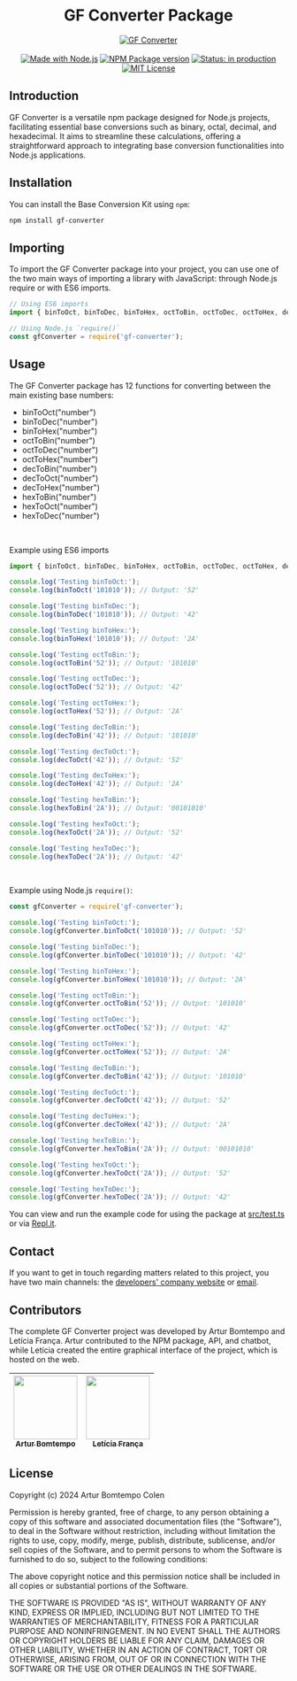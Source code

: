 <div  align="center">
	<h1  align="center">GF Converter Package</h1>
	<a  href="https://gf-converter.vercel.app/" target="_blank">
		<img  src="https://github.com/ArturColen/GF-Converter-Package/assets/96635074/80172072-90f4-4dbf-9295-bb3e6d81c165" alt="GF Converter">
	</a>
</div>
<br>
<div align="center">
    <a href="https://github.com/nodejs" target="_blank"><img src="https://img.shields.io/badge/made_with-Node.js-green" alt="Made with Node.js"></a>
    <a href="https://github.com/ArturColen/GF-Converter-Package" target="_blank"><img src="https://img.shields.io/badge/npm_package-v1.0.0-blue" alt="NPM Package version"></a>
    <a href="https://gf-converter.vercel.app/" target="_blank"><img src="https://img.shields.io/badge/status-in_production-yellow" alt="Status: in production"></a>
    <a href="https://github.com/ArturColen/GF-Converter-Package/blob/main/LICENSE.md" target="_blank"><img src="https://img.shields.io/badge/license-MIT-red" alt="MIT License"></a>
</div>

## Introduction
GF Converter is a versatile npm package designed for Node.js projects, facilitating essential base conversions such as binary, octal, decimal, and hexadecimal. It aims to streamline these calculations, offering a straightforward approach to integrating base conversion functionalities into Node.js applications.

## Installation
You can install the Base Conversion Kit using `npm`:

```bash
npm install gf-converter
 ```

## Importing
To import the GF Converter package into your project, you can use one of the two main ways of importing a library with JavaScript: through Node.js require or with ES6 imports.

```javascript
// Using ES6 imports
import { binToOct, binToDec, binToHex, octToBin, octToDec, octToHex, decToBin, decToOct, decToHex, hexToBin, hexToOct, hexToDec } from 'gf-converter';

// Using Node.js `require()`
const gfConverter = require('gf-converter');
```

## Usage
The GF Converter package has 12 functions for converting between the main existing base numbers:
* binToOct("number")
* binToDec("number")
* binToHex("number")
* octToBin("number")
* octToDec("number")
* octToHex("number")
* decToBin("number")
* decToOct("number")
* decToHex("number")
* hexToBin("number")
* hexToOct("number")
* hexToDec("number")

<br>

Example using ES6 imports
```javascript
import { binToOct, binToDec, binToHex, octToBin, octToDec, octToHex, decToBin, decToOct, decToHex, hexToBin, hexToOct, hexToDec } from 'gf-converter';

console.log('Testing binToOct:');
console.log(binToOct('101010')); // Output: '52'

console.log('Testing binToDec:');
console.log(binToDec('101010')); // Output: '42'

console.log('Testing binToHex:');
console.log(binToHex('101010')); // Output: '2A'

console.log('Testing octToBin:');
console.log(octToBin('52')); // Output: '101010'

console.log('Testing octToDec:');
console.log(octToDec('52')); // Output: '42'

console.log('Testing octToHex:');
console.log(octToHex('52')); // Output: '2A'

console.log('Testing decToBin:');
console.log(decToBin('42')); // Output: '101010'

console.log('Testing decToOct:');
console.log(decToOct('42')); // Output: '52'

console.log('Testing decToHex:');
console.log(decToHex('42')); // Output: '2A'

console.log('Testing hexToBin:');
console.log(hexToBin('2A')); // Output: '00101010'

console.log('Testing hexToOct:');
console.log(hexToOct('2A')); // Output: '52'

console.log('Testing hexToDec:');
console.log(hexToDec('2A')); // Output: '42'
```

<br>

Example using Node.js `require()`:
```javascript
const gfConverter = require('gf-converter');

console.log('Testing binToOct:');
console.log(gfConverter.binToOct('101010')); // Output: '52'

console.log('Testing binToDec:');
console.log(gfConverter.binToDec('101010')); // Output: '42'

console.log('Testing binToHex:');
console.log(gfConverter.binToHex('101010')); // Output: '2A'

console.log('Testing octToBin:');
console.log(gfConverter.octToBin('52')); // Output: '101010'

console.log('Testing octToDec:');
console.log(gfConverter.octToDec('52')); // Output: '42'

console.log('Testing octToHex:');
console.log(gfConverter.octToHex('52')); // Output: '2A'

console.log('Testing decToBin:');
console.log(gfConverter.decToBin('42')); // Output: '101010'

console.log('Testing decToOct:');
console.log(gfConverter.decToOct('42')); // Output: '52'

console.log('Testing decToHex:');
console.log(gfConverter.decToHex('42')); // Output: '2A'

console.log('Testing hexToBin:');
console.log(gfConverter.hexToBin('2A')); // Output: '00101010'

console.log('Testing hexToOct:');
console.log(gfConverter.hexToOct('2A')); // Output: '52'

console.log('Testing hexToDec:');
console.log(gfConverter.hexToDec('2A')); // Output: '42'
```

You can view and run the example code for using the package at [src/test.ts](https://github.com/ArturColen/GF-Converter-Package/blob/main/src/test.ts) or via [Repl.it](https://replit.com/@ArturColen/GFConverterTest).

## Contact
If you want to get in touch regarding matters related to this project, you have two main channels: the [developers' company website](https://gf-company.vercel.app/) or [email](mailto:arturbcolen@gmail.com).

## Contributors
The complete GF Converter project was developed by Artur Bomtempo and Letícia França. Artur contributed to the NPM package, API, and chatbot, while Letícia created the entire graphical interface of the project, which is hosted on the web.

| [<img loading="lazy" src="https://avatars.githubusercontent.com/u/96635074?v=4" width=115><br><sub>Artur Bomtempo</sub>](https://github.com/ArturColen) |  [<img loading="lazy" src="https://avatars.githubusercontent.com/u/99284224?v=4" width=115><br><sub>Letícia França</sub>](https://github.com/LeticiaSFranca) |
| :---: | :---: |

## License
Copyright (c) 2024 Artur Bomtempo Colen

Permission is hereby granted, free of charge, to any person obtaining a copy
of this software and associated documentation files (the "Software"), to deal
in the Software without restriction, including without limitation the rights
to use, copy, modify, merge, publish, distribute, sublicense, and/or sell
copies of the Software, and to permit persons to whom the Software is
furnished to do so, subject to the following conditions:

The above copyright notice and this permission notice shall be included in all
copies or substantial portions of the Software.

THE SOFTWARE IS PROVIDED "AS IS", WITHOUT WARRANTY OF ANY KIND, EXPRESS OR
IMPLIED, INCLUDING BUT NOT LIMITED TO THE WARRANTIES OF MERCHANTABILITY,
FITNESS FOR A PARTICULAR PURPOSE AND NONINFRINGEMENT. IN NO EVENT SHALL THE
AUTHORS OR COPYRIGHT HOLDERS BE LIABLE FOR ANY CLAIM, DAMAGES OR OTHER
LIABILITY, WHETHER IN AN ACTION OF CONTRACT, TORT OR OTHERWISE, ARISING FROM,
OUT OF OR IN CONNECTION WITH THE SOFTWARE OR THE USE OR OTHER DEALINGS IN THE
SOFTWARE.